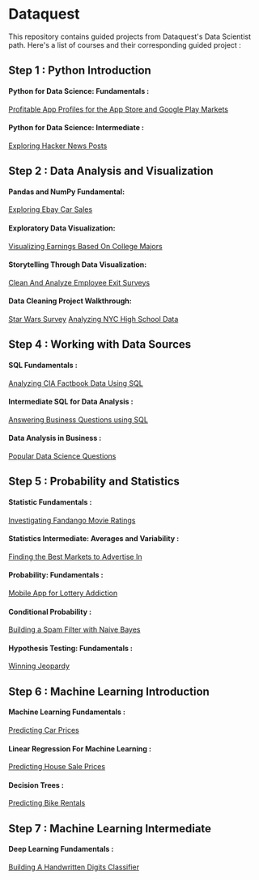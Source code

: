 # Dataquest
This repository contains guided projects from Dataquest's Data Scientist path.
Here's a list of courses and their corresponding guided project :

## Step 1 : Python Introduction

#### Python for Data Science: Fundamentals :
[Profitable App Profiles for the App Store and Google Play Markets](https://github.com/Fatiima-Ezzahra/Dataquest/blob/master/Profitable%20App%20Profiles%20for%20the%20App%20Store%20and%20Google%20Play%20Markets.ipynb)
#### Python for Data Science: Intermediate :
[Exploring Hacker News Posts](https://github.com/Fatiima-Ezzahra/Dataquest/blob/master/Exploring%20Hacker%20News%20Posts.ipynb)

## Step 2 : Data Analysis and Visualization

#### Pandas and NumPy Fundamental:
[Exploring Ebay Car Sales](https://github.com/Fatiima-Ezzahra/Dataquest/blob/master/Exploring%20Ebay%20Car%20Sales%20Data.ipynb)
#### Exploratory Data Visualization:
[Visualizing Earnings Based On College Majors](https://github.com/Fatiima-Ezzahra/Dataquest/blob/master/Visualizing%20Earnings%20Based%20On%20College%20Majors.ipynb)
#### Storytelling Through Data Visualization:
[Clean And Analyze Employee Exit Surveys](https://github.com/Fatiima-Ezzahra/Dataquest/blob/master/Clean%20And%20Analyze%20Employee%20Exit%20Surveys.ipynb)
#### Data Cleaning Project Walkthrough:
[Star Wars Survey](https://github.com/Fatiima-Ezzahra/Dataquest/blob/master/Star%20Wars%20Survey.ipynb)
[Analyzing NYC High School Data](https://github.com/Fatiima-Ezzahra/Dataquest/blob/master/Analyzing%20NYC%20High%20School%20Data.ipynb)

## Step 4 : Working with Data Sources

#### SQL Fundamentals :
[Analyzing CIA Factbook Data Using SQL](https://github.com/Fatiima-Ezzahra/Dataquest/blob/master/Analyzing%20CIA%20Factbook%20Data%20Using%20SQL.ipynb)
#### Intermediate SQL for Data Analysis :
[Answering Business Questions using SQL](https://github.com/Fatiima-Ezzahra/Dataquest/blob/master/Answering%20Business%20Questions%20using%20SQL.ipynb)
#### Data Analysis in Business :
[Popular Data Science Questions](https://github.com/Fatiima-Ezzahra/Dataquest/blob/master/Popular%20Data%20Science%20Questions.ipynb)

## Step 5 : Probability and Statistics

#### Statistic Fundamentals :
[Investigating Fandango Movie Ratings](https://github.com/Fatiima-Ezzahra/Dataquest/blob/master/Investigating%20Fandango%20Movie%20Ratings.ipynb)
#### Statistics Intermediate: Averages and Variability :
[Finding the Best Markets to Advertise In](https://github.com/Fatiima-Ezzahra/Dataquest/blob/master/Finding%20the%20Best%20Markets%20to%20Advertise%20In.ipynb)
#### Probability: Fundamentals :
[Mobile App for Lottery Addiction](https://github.com/Fatiima-Ezzahra/Dataquest/blob/master/Mobile%20App%20for%20Lottery%20Addiction.ipynb)
#### Conditional Probability :
[Building a Spam Filter with Naive Bayes](https://github.com/Fatiima-Ezzahra/Dataquest/blob/master/Building%20a%20Spam%20Filter%20with%20Naive%20Bayes.ipynb)
#### Hypothesis Testing: Fundamentals :
[Winning Jeopardy](https://github.com/Fatiima-Ezzahra/Dataquest/blob/master/Winning%20Jeopardy.ipynb)

## Step 6 : Machine Learning Introduction

#### Machine Learning Fundamentals :
[Predicting Car Prices](https://github.com/Fatiima-Ezzahra/Dataquest/blob/master/Predicting%20Car%20Prices.ipynb)
#### Linear Regression For Machine Learning : 
[Predicting House Sale Prices](https://github.com/Fatiima-Ezzahra/Dataquest/blob/master/Predicting%20House%20Sale%20Prices.ipynb)
#### Decision Trees : 
[Predicting Bike Rentals](https://github.com/Fatiima-Ezzahra/Dataquest/blob/master/Predicting%20Bike%20Rentals.ipynb)

## Step 7 : Machine Learning Intermediate

#### Deep Learning Fundamentals :
[Building A Handwritten Digits Classifier](https://github.com/Fatiima-Ezzahra/Dataquest/blob/master/Building%20A%20Handwritten%20Digits%20Classifier.ipynb)

